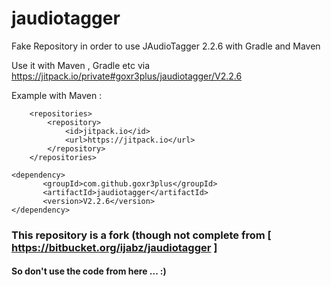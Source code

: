 # jaudiotagger
Fake Repository in order to use JAudioTagger 2.2.6 with Gradle and Maven

Use it with Maven , Gradle etc via https://jitpack.io/private#goxr3plus/jaudiotagger/V2.2.6

Example with Maven :

```
	<repositories>
		<repository>
		    <id>jitpack.io</id>
		    <url>https://jitpack.io</url>
		</repository>
	</repositories>
 ```
 
 ```
 <dependency>
	    <groupId>com.github.goxr3plus</groupId>
	    <artifactId>jaudiotagger</artifactId>
	    <version>V2.2.6</version>
</dependency>
 ```
 
 ### This repository is a fork (though not complete from [ https://bitbucket.org/ijabz/jaudiotagger ] 
 #### So don't use the code from here ... :)
